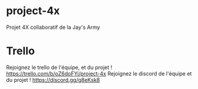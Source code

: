 # project-4x
Projet 4X collaboratif de la Jay's Army

# Trello
Rejoignez le trello de l'équipe, et du projet ! https://trello.com/b/oZ6doFYi/project-4x
Rejoignez le discord de l'équipe et du projet ! https://discord.gg/g8eKsk8
